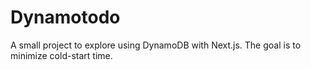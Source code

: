 # Dynamotodo

A small project to explore using DynamoDB with Next.js. The goal is to minimize cold-start time.
